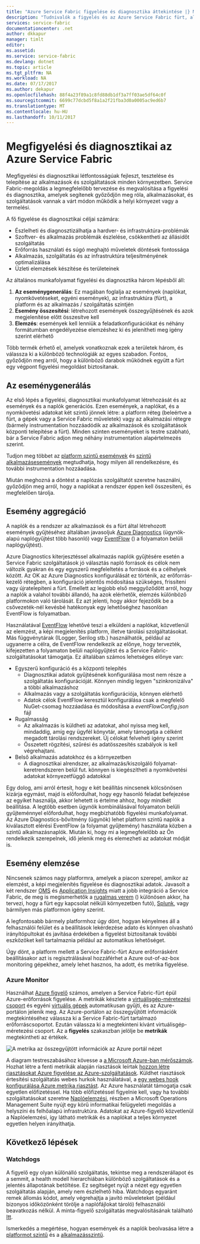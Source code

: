 ```yaml
---
title: "Azure Service Fabric figyelése és diagnosztika áttekintése |} Microsoft Docs"
description: "Tudnivalók a figyelés és az Azure Service Fabric fürt, alkalmazások és szolgáltatások diagnosztika."
services: service-fabric
documentationcenter: .net
author: dkkapur
manager: timlt
editor: 
ms.assetid: 
ms.service: service-fabric
ms.devlang: dotnet
ms.topic: article
ms.tgt_pltfrm: NA
ms.workload: NA
ms.date: 07/17/2017
ms.author: dekapur
ms.openlocfilehash: 88f4a23f89a1c8fd88db1df3a7ff03ae5df64c0f
ms.sourcegitcommit: 6699c77dcbd5f8a1a2f21fba3d0a0005ac9ed6b7
ms.translationtype: MT
ms.contentlocale: hu-HU
ms.lasthandoff: 10/11/2017
---
```

# <a name="monitoring-and-diagnostics-for-azure-service-fabric"></a>Megfigyelési és diagnosztikai az Azure Service Fabric

Megfigyelési és diagnosztikai létfontosságúak fejleszt, tesztelése és telepítése az alkalmazások és szolgáltatások minden környezetben. Service Fabric-megoldás a legmegfelelőbb tervezése és megvalósítása a figyelési és diagnosztika, amelyek segítenek győződjön meg róla, alkalmazásokat, és szolgáltatások vannak a várt módon működik a helyi környezet vagy a termelési.

A fő figyelése és diagnosztikai céljai számára:
* Észlelheti és diagnosztizálhatja a hardver- és infrastruktúra-problémák
* Szoftver- és alkalmazás problémák észlelése, csökkentheti az állásidőt szolgáltatás
* Erőforrás használati és súgó meghajtó műveletek döntések fontossága
* Alkalmazás, szolgáltatás és az infrastruktúra teljesítményének optimalizálása
* Üzleti elemzések készítése és területeinek


Az általános munkafolyamat figyelési és diagnosztika három lépésből áll:

1. **Az eseménygenerálás**: Ez magában foglalja az események (naplókat, nyomkövetéseket, egyéni események), az infrastruktúra (fürt), a platform és az alkalmazás / szolgáltatás szintjén
2. **Esemény összesítési**: létrehozott események összegyűjtésének és azok megjelenítése előtt összesítve kell
3. **Elemzés**: események kell lenniük a feladatkonfigurációkat és néhány formátumban engedélyezése elemzéshez ki és jelenítheti meg igény szerint elérhető

Több termék érhető el, amelyek vonatkoznak ezek a területek három, és válassza ki a különböző technológiák az egyes szabadon. Fontos, győződjön meg arról, hogy a különböző darabok működnek együtt a fürt egy végpont figyelési megoldást biztosítanak.

## <a name="event-generation"></a>Az eseménygenerálás

Az első lépés a figyelési, diagnosztikai munkafolyamat létrehozását és az események és a naplók generációs. Ezen események, a naplókat, és a nyomkövetési adatokat két szintű jönnek létre: a platform réteg (beleértve a fürt, a gépek vagy a Service Fabric műveletek) vagy az alkalmazási rétegre (bármely instrumentation hozzáadódik az alkalmazások és szolgáltatások központi telepítése a fürt). Minden szinten eseményeket is testre szabható, bár a Service Fabric adjon meg néhány instrumentation alapértelmezés szerint.

Tudjon meg többet az [platform szintű események](service-fabric-diagnostics-event-generation-infra.md) és [szintű alkalmazásesemények](service-fabric-diagnostics-event-generation-app.md) megtudhatja, hogy milyen áll rendelkezésre, és további instrumentation hozzáadása.

Miután meghozná a döntést a naplózás szolgáltatót szeretne használni, győződjön meg arról, hogy a naplókat a rendszer éppen kell összesíteni, és megfelelően tárolja.

## <a name="event-aggregation"></a>Esemény aggregáció

A naplók és a rendszer az alkalmazások és a fürt által létrehozott események gyűjtéséhez általában javasoljuk [Azure Diagnostics](service-fabric-diagnostics-event-aggregation-wad.md) (ügynök-alapú naplógyűjtést több hasonló) vagy [EventFlow](service-fabric-diagnostics-event-aggregation-eventflow.md) () a folyamaton belüli naplógyűjtést).

Azure Diagnostics kiterjesztéssel alkalmazás naplók gyűjtésére esetén a Service Fabric szolgáltatások jó választás napló források és célok nem változik gyakran és egy egyszerű megfeleltetés a források és a célhelyek között. Az OK az Azure Diagnostics konfigurálását ez történik, az erőforrás-kezelő rétegben, a konfiguráció jelentős módosítása szükséges, frissíteni vagy újratelepíteni a fürt. Emellett az legjobb első meggyőződött arról, hogy a naplók a valahol további állandó, ha azok elérhetők, elemzés különböző platformokon való tárolását. Ez azt jelenti, hogy akkor fejeződik be a csővezeték-nél kevésbé hatékonyak egy lehetőséghez hasonlóan EventFlow is folyamatban.

Használatával [EventFlow](https://github.com/Azure/diagnostics-eventflow) lehetővé teszi a elküldeni a naplókat, közvetlenül az elemzést, a képi megjelenítés platform, illetve tárolási szolgáltatásokat. Más függvénytárak (ILogger, Serilog stb.) használhatók, például az ugyanerre a célra, de EventFlow rendelkezik az előnye, hogy tervezték, kifejezetten a folyamaton belüli naplógyűjtést és a Service Fabric-szolgáltatásokat támogatja. Ez általában számos lehetséges előnye van:

* Egyszerű konfiguráció és a központi telepítés
    * Diagnosztikai adatok gyűjtésének konfigurálása most nem része a szolgáltatás konfigurációját. Könnyen mindig legyen "szinkronizálva" a többi alkalmazáshoz
    * Alkalmazás vagy a szolgáltatás konfigurációja, könnyen elérhető
    * Adatok célok EventFlow keresztül konfigurálása csak a megfelelő NuGet-csomag hozzáadása és módosítása a *eventFlowConfig.json* fájl
* Rugalmasság
    * Az alkalmazás is küldheti az adatokat, ahol nyissa meg kell, mindaddig, amíg egy ügyfél könyvtár, amely támogatja a célként megadott tárolási rendszereket. Új célokat felveheti igény szerint
    * Összetett rögzítési, szűrési és adatösszesítés szabályok is kell végrehajtani.
* Belső alkalmazás adatokhoz és a környezetben
    * A diagnosztikai alrendszer, az alkalmazás/kiszolgáló folyamat-keretrendszeren belül fut. könnyen is kiegészítheti a nyomkövetési adatokat környezetfüggő adatokkal

Egy dolog, ami arról értesít, hogy e két beállítás nincsenek kölcsönösen kizárja egymást, majd is előfordulhat, hogy egy hasonló feladat befejezése az egyiket használja, akkor lehetett is értelme ahhoz, hogy mindkét beállítása. A legtöbb esetben ügynök kombinálásával folyamaton belüli gyűjteménnyel előfordulhat, hogy megbízhatóbb figyelési munkafolyamat. Az Azure Diagnostics-bővítmény (ügynök) lehet platform szintű naplók a kiválasztott elérési EventFlow (a folyamat gyűjtemény) használata közben a szintű alkalmazásnaplók. Miután ki, hogy mi a legmegfelelőbb az Ön rendelkezik szerepelnek, idő jelenik meg és elemezheti az adatokat módját is.

## <a name="event-analysis"></a>Esemény elemzése

Nincsenek számos nagy platformra, amelyek a piacon szerepel, amikor az elemzést, a képi megjelenítés figyelése és diagnosztikai adatok. Javasolt a két rendszer [OMS](service-fabric-diagnostics-event-analysis-oms.md) és [Application Insights](service-fabric-diagnostics-event-analysis-appinsights.md) miatt a jobb integráció a Service Fabric, de meg is megismerhetők a [rugalmas verem](https://www.elastic.co/products) () különösen akkor, ha tervezi, hogy a fürt egy kapcsolat nélküli környezetben futó), [Splunk](https://www.splunk.com/), vagy bármilyen más platformon igény szerint.

A legfontosabb bármely platformhoz úgy dönt, hogyan kényelmes áll a felhasználói felület és a beállítások lekérdezése adato és könnyen olvasható irányítópultokat és javítása érdekében a figyelést biztosítanak további eszközöket kell tartalmaznia például az automatikus lehetőséget.

Úgy dönt, a platform mellett a Service Fabric-fürt Azure erőforrásként beállításakor azt is regisztrálásával hozzáférhet a Azure out-of-az-box monitoring gépekhez, amely lehet hasznos, ha adott, és metrika figyelése.

### <a name="azure-monitor"></a>Azure Monitor

Használhat [Azure figyelő](../monitoring-and-diagnostics/monitoring-overview.md) számos, amelyen a Service Fabric-fürt épül Azure-erőforrások figyelése. A metrikák készlete a [virtuálisgép-méretezési csoport](../monitoring-and-diagnostics/monitoring-supported-metrics.md#microsoftcomputevirtualmachinescalesets) és egyéni [virtuális gépek](../monitoring-and-diagnostics/monitoring-supported-metrics.md#microsoftcomputevirtualmachinescalesetsvirtualmachines) automatikusan gyűjti, és az Azure-portálon jelenik meg. Az Azure-portálon az összegyűjtött információk megtekintéséhez válassza ki a Service Fabric-fürt tartalmazó erőforráscsoportot. Ezután válassza ki a megtekinteni kívánt virtuálisgép-méretezési csoport. Az a **figyelés** szakaszban jelölje be **metrikák** megtekintheti az értékek.

![A metrika az összegyűjtött információk az Azure portál nézet](media/service-fabric-diagnostics-overview/azure-monitoring-metrics.png)

A diagram testreszabásához kövesse a [a Microsoft Azure-ban mérőszámok](../monitoring-and-diagnostics/insights-how-to-customize-monitoring.md). Hozhat létre a fenti metrikák alapján riasztások leírtak [hozzon létre riasztásokat Azure figyelése az Azure-szolgáltatások](../monitoring-and-diagnostics/insights-alerts-portal.md). Küldhet riasztások értesítési szolgáltatás webes hurkok használatával, a [egy webes hook konfigurálása Azure metrika riasztást](../monitoring-and-diagnostics/insights-webhooks-alerts.md). Az Azure használatát támogatja csak egyetlen előfizetéssel. Ha több előfizetéssel figyelnie kell, vagy ha további szolgáltatásokat szeretne [Naplóelemzési](https://azure.microsoft.com/documentation/services/log-analytics/), részben a Microsoft Operations Management Suite nyújt egy körű informatikai felügyeleti megoldás a helyszíni és felhőalapú infrastruktúra. Adatokat az Azure-figyelő közvetlenül a Naplóelemzési, így látható metrikák és a naplókat a teljes környezet egyetlen helyen irányíthatja.

## <a name="next-steps"></a>Következő lépések

### <a name="watchdogs"></a>Watchdogs

A figyelő egy olyan különálló szolgáltatás, tekintse meg a rendszerállapot és a semmit, a health modell hierarchiában különböző szolgáltatások és a jelentés állapotának betöltése. Ez segítséget nyújt a nézet egy egyetlen szolgáltatás alapján, amely nem észlelhető hiba. Watchdogs egyaránt remek állomás kódot, amely végrehajtja a javító műveleteket (például bizonyos időközönként törölje a naplófájlokat tároló) felhasználói beavatkozás nélkül. A minta-figyelő szolgáltatás megvalósításának található [Itt](https://github.com/Azure-Samples/service-fabric-watchdog-service).

Ismerkedés a megértése, hogyan események és a naplók beolvasása létre a [platformot szintű](service-fabric-diagnostics-event-generation-infra.md) és a [alkalmazásszintű](service-fabric-diagnostics-event-generation-app.md).